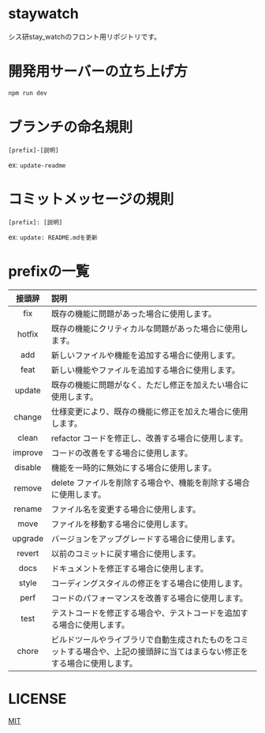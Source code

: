 # staywatch
シス研stay_watchのフロント用リポジトリです。

# 開発用サーバーの立ち上げ方
```zsh
npm run dev
```

# ブランチの命名規則
`[prefix]-[説明]`

ex: `update-readme`

# コミットメッセージの規則
`[prefix]: [説明]`

ex: `update: README.mdを更新`

# prefixの一覧
| 接頭辞 | 説明 |
|:---:|:---|
| fix | 既存の機能に問題があった場合に使用します。 |
| hotfix | 既存の機能にクリティカルな問題があった場合に使用します。 |
| add | 新しいファイルや機能を追加する場合に使用します。 |
| feat | 新しい機能やファイルを追加する場合に使用します。 |
| update | 既存の機能に問題がなく、ただし修正を加えたい場合に使用します。 |
| change | 仕様変更により、既存の機能に修正を加えた場合に使用します。 |
| clean | refactor	コードを修正し、改善する場合に使用します。 |
| improve | コードの改善をする場合に使用します。 |
| disable | 機能を一時的に無効にする場合に使用します。 |
| remove | delete	ファイルを削除する場合や、機能を削除する場合に使用します。 |
| rename | ファイル名を変更する場合に使用します。 |
| move | ファイルを移動する場合に使用します。 |
| upgrade | バージョンをアップグレードする場合に使用します。 |
| revert | 以前のコミットに戻す場合に使用します。 |
| docs | ドキュメントを修正する場合に使用します。 |
| style | コーディングスタイルの修正をする場合に使用します。 |
| perf | コードのパフォーマンスを改善する場合に使用します。 |
| test | テストコードを修正する場合や、テストコードを追加する場合に使用します。 |
| chore | ビルドツールやライブラリで自動生成されたものをコミットする場合や、上記の接頭辞に当てはまらない修正をする場合に使用します。 |

# LICENSE
[MIT](./LICENSE)
